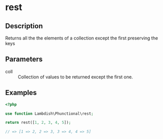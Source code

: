 # rest

## Description
Returns all the the elements of a collection except the first preserving the keys

## Parameters

<dl>
  <dt>coll</dt>
  <dd>Collection of values to be returned except the first one.</dd>
</dl>

## Examples

```php
<?php

use function Lambdish\Phunctional\rest;

return rest([1, 2, 3, 4, 5]);

// => [1 => 2, 2 => 3, 3 => 4, 4 => 5]
```
